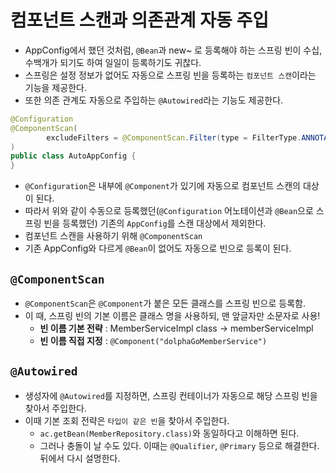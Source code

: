 # 컴포넌트 스캔과 의존관계 자동 주입

- AppConfig에서 했던 것처럼, `@Bean`과 new~ 로 등록해야 하는 스프링 빈이 수십, 수백개가 되기도 하여 일일이 등록하기도 귀찮다.
- 스프링은 설정 정보가 없어도 자동으로 스프링 빈을 등록하는 `컴포넌트 스캔`이라는 기능을 제공한다.
- 또한 의존 관계도 자동으로 주입하는 `@Autowired`라는 기능도 제공한다.

```java
@Configuration
@ComponentScan(
        excludeFilters = @ComponentScan.Filter(type = FilterType.ANNOTATION, classes = Configuration.class) // 수동 등록은 빼준다.
)
public class AutoAppConfig {
}
```
- `@Configuration`은 내부에 `@Component`가 있기에 자동으로 컴포넌트 스캔의 대상이 된다.
- 따라서 위와 같이 수동으로 등록했던(`@Configuration` 어노테이션과 `@Bean`으로 스프링 빈을 등록했던) 기존의 `AppConfig`를 스캔 대상에서 제외한다.
- 컴포넌트 스캔을 사용하기 위해 `@ComponentScan`
- 기존 AppConfig와 다르게 `@Bean`이 없어도 자동으로 빈으로 등록이 된다.


## `@ComponentScan`
- `@ComponentScan`은 `@Component`가 붙은 모든 클래스를 스프링 빈으로 등록함.
- 이 때, 스프링 빈의 기본 이름은 클래스 명을 사용하되, 맨 앞글자만 소문자로 사용!
    - **빈 이름 기본 전략** : MemberServiceImpl class -> memberServiceImpl
    - **빈 이름 직접 지정** : `@Component("dolphaGoMemberService")`
    
## `@Autowired`
- 생성자에 `@Autowired`를 지정하면, 스프링 컨테이너가 자동으로 해당 스프링 빈을 찾아서 주입한다.
- 이때 기본 조회 전략은 `타입이 같은 빈`을 찾아서 주입한다.
    - `ac.getBean(MemberRepository.class)`와 동일하다고 이해하면 된다.
    - 그러나 충돌이 날 수도 있다. 이때는 `@Qualifier`, `@Primary` 등으로 해결한다. 뒤에서 다시 설명한다.
    